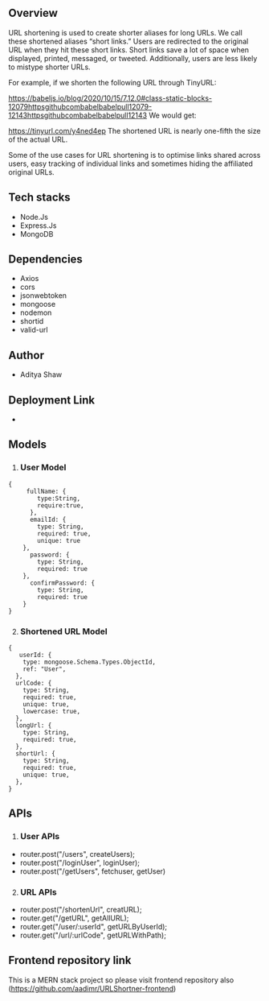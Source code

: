 ## Overview
URL shortening is used to create shorter aliases for long URLs. We call these shortened aliases “short links.” Users are redirected to the original URL when they hit these short links. Short links save a lot of space when displayed, printed, messaged, or tweeted. Additionally, users are less likely to mistype shorter URLs.

For example, if we shorten the following URL through TinyURL:

https://babeljs.io/blog/2020/10/15/7.12.0#class-static-blocks-12079httpsgithubcombabelbabelpull12079-12143httpsgithubcombabelbabelpull12143 We would get:

https://tinyurl.com/y4ned4ep The shortened URL is nearly one-fifth the size of the actual URL.

Some of the use cases for URL shortening is to optimise links shared across users, easy tracking of individual links and sometimes hiding the affiliated original URLs.

## Tech stacks
-  Node.Js
-  Express.Js
-  MongoDB

## Dependencies
-  Axios
-  cors
-  jsonwebtoken
-  mongoose
-  nodemon
-  shortid
-  valid-url

## Author
-  Aditya Shaw

## Deployment Link
-

## Models

1. ### User Model
```
{
     fullName: {
        type:String,
        require:true,
      },
      emailId: {
        type: String,
        required: true,
        unique: true
    },
      password: {
        type: String,
        required: true
    },
      confirmPassword: {
        type: String,
        required: true
    }
}
```
2. ### Shortened URL Model
```
{
   userId: {
    type: mongoose.Schema.Types.ObjectId,
    ref: "User",
  },
  urlCode: {
    type: String,
    required: true,
    unique: true,
    lowercase: true,
  },
  longUrl: {
    type: String,
    required: true,
  },
  shortUrl: {
    type: String,
    required: true,
    unique: true,
  },
}
```

## APIs
1. ### User APIs
-  router.post("/users", createUsers);
-  router.post("/loginUser", loginUser);
-  router.post("/getUsers", fetchuser, getUser)

2. ### URL APIs
-  router.post("/shortenUrl", creatURL);
-  router.get("/getURL", getAllURL);
-  router.get("/user/:userId", getURLByUserId);
-  router.get("/url/:urlCode", getURLWithPath);

## Frontend repository link
This is a MERN stack project so please visit frontend repository also (https://github.com/aadimr/URLShortner-frontend)
